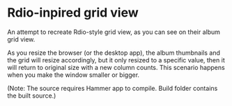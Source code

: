 Rdio-inpired grid view
=======================

An attempt to recreate Rdio-style grid view, as you can see on their album grid view.

As you resize the browser (or the desktop app), the album thumbnails and the grid will resize accordingly, but it only resized to a specific value, then it will return to original size with a new column counts. This scenario happens when you make the window smaller or bigger.

(Note: The source requires Hammer app to compile. Build folder contains the built source.)
